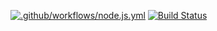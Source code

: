 
[![.github/workflows/node.js.yml](https://github.com/NNesta/Nesta-brand-api/actions/workflows/node.js.yml/badge.svg)](https://github.com/NNesta/Nesta-brand-api/actions/workflows/node.js.yml)
[![Build Status](https://travis-ci.org/https://github.com/NNesta/Nesta-brand-api.svg?branch=master)](https://travis-ci.org/taniarascia/chip8)


